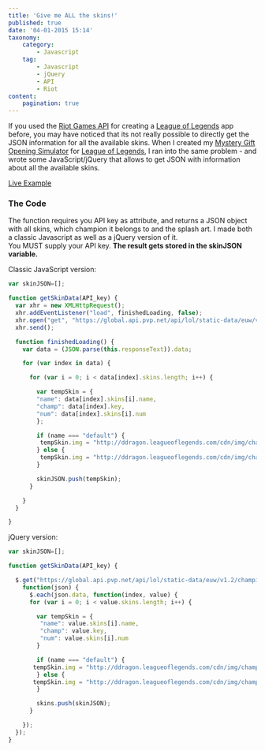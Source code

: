 ```yaml
---
title: 'Give me ALL the skins!'
published: true
date: '04-01-2015 15:14'
taxonomy:
    category:
        - Javascript
    tag:
        - Javascript
        - jQuery
        - API
        - Riot
content:
    pagination: true
---
```


If you used the [Riot Games API](https://developer.riotgames.com/api/methods "Riot Games API") for creating a [League of Legends](http://euw.leagueoflegends.com/ "League of Legends") app before, you may have noticed that its not really possible to directly get the JSON information for all the available skins. When I created my [Mystery Gift Opening Simulator](http://f-rilling.com/projects/MysteryGiftOpener/ "Mystery Gift Opening Simulator") for [League of Legends](http://euw.leagueoflegends.com/ "League of Legends"), I ran into the same problem - and wrote some JavaScript/jQuery that allows to get JSON with information about all the available skins.

[Live Example](http://f-rilling.com/projects/MysteryGiftOpener/ "Mystery Gift Opening Simulator")

### The Code

The function requires you API key as attribute, and returns a JSON object with all skins, which champion it belongs to and the splash art. I made both a classic Javascript as well as a jQuery version of it.  
You MUST supply your API key. **The result gets stored in the skinJSON variable.**

Classic JavaScript version:

```javascript
var skinJSON=[];

function getSkinData(API_key) {
  var xhr = new XMLHttpRequest();
  xhr.addEventListener("load", finishedLoading, false);
  xhr.open("get", "https://global.api.pvp.net/api/lol/static-data/euw/v1.2/champion?champData=skins&api_key=" + API_key, true);
  xhr.send();

  function finishedLoading() {
    var data = (JSON.parse(this.responseText)).data;

    for (var index in data) {

      for (var i = 0; i < data[index].skins.length; i++) {

        var tempSkin = {
        "name": data[index].skins[i].name,
        "champ": data[index].key,
        "num": data[index].skins[i].num
        };

        if (name === "default") {
         tempSkin.img = "http://ddragon.leagueoflegends.com/cdn/img/champion/loading/" + tempSkin.champ + "_0.jpg";
        } else {
         tempSkin.img = "http://ddragon.leagueoflegends.com/cdn/img/champion/loading/" + tempSkin.champ + "_" + tempSkin.num + ".jpg";
        }

        skinJSON.push(tempSkin);
      }

    }
  }

}
```

jQuery version:

```javascript
var skinJSON=[];

function getSkinData(API_key) {

  $.get("https://global.api.pvp.net/api/lol/static-data/euw/v1.2/champion?champData=skins&api_key=" + API_key,
    function(json) {
      $.each(json.data, function(index, value) {
      for (var i = 0; i < value.skins.length; i++) {

        var tempSkin = {
         "name": value.skins[i].name,
         "champ": value.key,
         "num": value.skins[i].num
        }

        if (name === "default") {
       tempSkin.img = "http://ddragon.leagueoflegends.com/cdn/img/champion/loading/" + tempSkin.champ + "_0.jpg";
        } else {
       tempSkin.img = "http://ddragon.leagueoflegends.com/cdn/img/champion/loading/" + tempSkin.champ + "_" + tempSkin.num + ".jpg";
        }

        skins.push(skinJSON);
      }

    });
  });
}
```